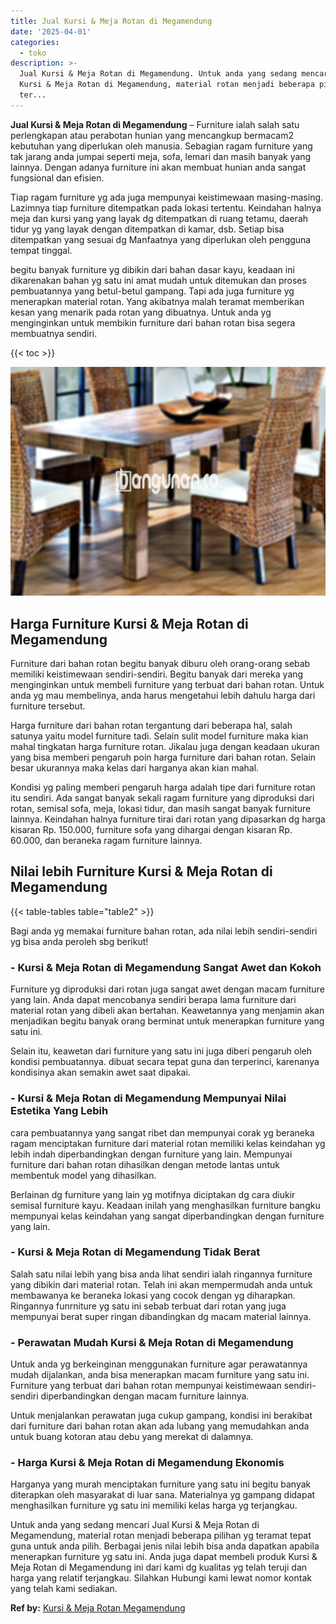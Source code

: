 ```yaml
---
title: Jual Kursi & Meja Rotan di Megamendung
date: '2025-04-01'
categories:
  - toko
description: >-
  Jual Kursi & Meja Rotan di Megamendung. Untuk anda yang sedang mencari Jual
  Kursi & Meja Rotan di Megamendung, material rotan menjadi beberapa pilihan yg
  ter...
---
```


**Jual Kursi & Meja Rotan di Megamendung** – Furniture ialah salah satu perlengkapan atau perabotan hunian yang mencangkup bermacam2 kebutuhan yang diperlukan oleh manusia. Sebagian ragam furniture yang tak jarang anda jumpai seperti meja, sofa, lemari dan masih banyak yang lainnya. Dengan adanya furniture ini akan membuat hunian anda sangat fungsional dan efisien.

Tiap ragam furniture yg ada juga mempunyai keistimewaan masing-masing. Lazimnya tiap furniture ditempatkan pada lokasi tertentu. Keindahan halnya meja dan kursi yang yang layak dg ditempatkan di ruang tetamu, daerah tidur yg yang layak dengan ditempatkan di kamar, dsb. Setiap bisa ditempatkan yang sesuai dg Manfaatnya yang diperlukan oleh pengguna tempat tinggal.

begitu banyak furniture yg dibikin dari bahan dasar kayu, keadaan ini dikarenakan bahan yg satu ini amat mudah untuk ditemukan dan proses pembuatannya yang betul-betul gampang. Tapi ada juga furniture yg menerapkan material rotan. Yang akibatnya malah teramat memberikan kesan yang menarik pada rotan yang dibuatnya. Untuk anda yg menginginkan untuk membikin furniture dari bahan rotan bisa segera membuatnya sendiri.

{{< toc >}}

![Jual Kursi & Meja Rotan di Megamendung](/images/kursi-meja-rotan-murah08.png)

## Harga Furniture Kursi & Meja Rotan di Megamendung

Furniture dari bahan rotan begitu banyak diburu oleh orang-orang sebab memiliki keistimewaan sendiri-sendiri. Begitu banyak dari mereka yang menginginkan untuk membeli furniture yang terbuat dari bahan rotan. Untuk anda yg mau membelinya, anda harus mengetahui lebih dahulu harga dari furniture tersebut.

Harga furniture dari bahan rotan tergantung dari beberapa hal, salah satunya yaitu model furniture tadi. Selain sulit model furniture maka kian mahal tingkatan harga furniture rotan. Jikalau juga dengan keadaan ukuran yang bisa memberi pengaruh poin harga furniture dari bahan rotan. Selain besar ukurannya maka kelas dari harganya akan kian mahal.

Kondisi yg paling memberi pengaruh harga adalah tipe dari furniture rotan itu sendiri. Ada sangat banyak sekali ragam furniture yang diproduksi dari rotan, semisal sofa, meja, lokasi tidur, dan masih sangat banyak furniture lainnya. Keindahan halnya furniture tirai dari rotan yang dipasarkan dg harga kisaran Rp. 150.000, furniture sofa yang dihargai dengan kisaran Rp. 60.000, dan beraneka ragam furniture lainnya.

## Nilai lebih Furniture Kursi & Meja Rotan di Megamendung

{{< table-tables table="table2" >}}

Bagi anda yg memakai furniture bahan rotan, ada nilai lebih sendiri-sendiri yg bisa anda peroleh sbg berikut!

### \- Kursi & Meja Rotan di Megamendung Sangat Awet dan Kokoh

Furniture yg diproduksi dari rotan juga sangat awet dengan macam furniture yang lain. Anda dapat mencobanya sendiri berapa lama furniture dari material rotan yang dibeli akan bertahan. Keawetannya yang menjamin akan menjadikan begitu banyak orang berminat untuk menerapkan furniture yang satu ini.

Selain itu, keawetan dari furniture yang satu ini juga diberi pengaruh oleh kondisi pembuatannya. dibuat secara tepat guna dan terperinci, karenanya kondisinya akan semakin awet saat dipakai.

### \- Kursi & Meja Rotan di Megamendung Mempunyai Nilai Estetika Yang Lebih

cara pembuatannya yang sangat ribet dan mempunyai corak yg beraneka ragam menciptakan furniture dari material rotan memiliki kelas keindahan yg lebih indah diperbandingkan dengan furniture yang lain. Mempunyai furniture dari bahan rotan dihasilkan dengan metode lantas untuk membentuk model yang dihasilkan.

Berlainan dg furniture yang lain yg motifnya diciptakan dg cara diukir semisal furniture kayu. Keadaan inilah yang menghasilkan furniture bangku mempunyai kelas keindahan yang sangat diperbandingkan dengan furniture yang lain.

### \- Kursi & Meja Rotan di Megamendung Tidak Berat

Salah satu nilai lebih yang bisa anda lihat sendiri ialah ringannya furniture yang dibikin dari material rotan. Telah ini akan mempermudah anda untuk membawanya ke beraneka lokasi yang cocok dengan yg diharapkan. Ringannya funrniture yg satu ini sebab terbuat dari rotan yang juga mempunyai berat super ringan dibandingkan dg macam material lainnya.

### \- Perawatan Mudah Kursi & Meja Rotan di Megamendung

Untuk anda yg berkeinginan menggunakan furniture agar perawatannya mudah dijalankan, anda bisa menerapkan macam furniture yang satu ini. Furniture yang terbuat dari bahan rotan mempunyai keistimewaan sendiri-sendiri diperbandingkan dengan macam furniture lainnya.

Untuk menjalankan perawatan juga cukup gampang, kondisi ini berakibat dari furniture dari bahan rotan akan ada lubang yang memudahkan anda untuk buang kotoran atau debu yang merekat di dalamnya.

### \- Harga Kursi & Meja Rotan di Megamendung Ekonomis

Harganya yang murah menciptakan furniture yang satu ini begitu banyak diterapkan oleh masyarakat di luar sana. Materialnya yg gampang didapat menghasilkan furniture yg satu ini memiliki kelas harga yg terjangkau.

Untuk anda yang sedang mencari Jual Kursi & Meja Rotan di Megamendung, material rotan menjadi beberapa pilihan yg teramat tepat guna untuk anda pilih. Berbagai jenis nilai lebih bisa anda dapatkan apabila menerapkan furniture yg satu ini. Anda juga dapat membeli produk Kursi & Meja Rotan di Megamendung ini dari kami dg kualitas yg telah teruji dan harga yang relatif terjangkau. Silahkan Hubungi kami lewat nomor kontak yang telah kami sediakan.

**Ref by:** [Kursi & Meja Rotan Megamendung](https://id.wikipedia.org/wiki/Kursi)
